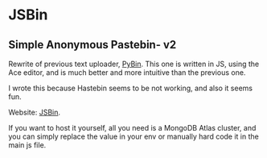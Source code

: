 # JSBin
## Simple Anonymous Pastebin- v2

Rewrite of previous text uploader, [PyBin](https://github.com/SushiPython/PyBin).
This one is written in JS, using the Ace editor, and is much better and more intuitive than the previous one.

I wrote this because Hastebin seems to be not working, and also it seems fun.

Website: [JSBin](https://j.sushipython.us).

If you want to host it yourself, all you need is a MongoDB Atlas cluster, and you can simply replace the value in your env or manually hard code it in the main js file.
